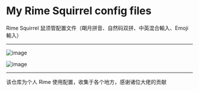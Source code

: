 # My Rime Squirrel config files

Rime Squirrel 鼠须管配置文件（朙月拼音、自然码双拼、中英混合輸入、Emoji 輸入）

---

![image](https://user-images.githubusercontent.com/42215787/170727788-614300e2-b04b-4e0c-8b5e-db5f24debd49.png)

![image](https://user-images.githubusercontent.com/42215787/170728161-dbbda8d3-6e00-4ced-a60a-deba62b08054.png)

---

该仓库为个人 Rime 使用配置，收集于各个地方，感谢诸位大佬的贡献
